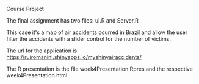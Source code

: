 Course Project

The final assignment has two files:
ui.R and Server.R

This case it's a map of air accidents ocurred in Brazil and allow the user filter the accidents with a slider control for the number of victims.

The url for the application is https://ruiromanini.shinyapps.io/myshinyairaccidents/

The R presentation is the file week4Presentation.Rpres and the respective week4Presentation.html
